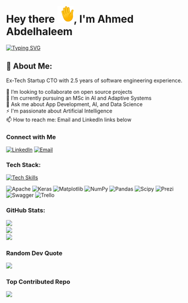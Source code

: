 <h1>Hey there <img src="https://github.com/Ahmed-Sameh-MM/Ahmed-Sameh-MM/blob/main/waving_hand.gif" width="45">, I'm Ahmed Abdelhaleem</h1>

<!--
**TeraByte256/TeraByte256** is a ✨ _special_ ✨ repository because its `README.md` (this file) appears on your GitHub profile.
-->

[![Typing SVG](https://readme-typing-svg.demolab.com?font=Fira+Code&pause=1000&color=00F716&width=435&lines=Your+go-to+Software+Engineer)](https://git.io/typing-svg)

## 🚀 About Me:
Ex-Tech Startup CTO with 2.5 years of software engineering experience.<br>
<!-- 🔭 I'm seeking an internship or part-time opportunities in AI or Data Science to apply my skills and contribute to impactful projects<br> -->
👯 I’m looking to collaborate on open source projects<br>
🌱 I’m currently pursuing an MSc in AI and Adaptive Systems<br>
💬 Ask me about App Development, AI, and Data Science<br>
⚡ I'm passionate about Artificial Intelligence<br>
📫 How to reach me: Email and LinkedIn links below

### Connect with Me

[![LinkedIn](https://skillicons.dev/icons?i=linkedin)](https://www.linkedin.com/in/ahmed-sameh) [![Email](https://skillicons.dev/icons?i=gmail)](mailto:ahmed.sameh2043@gmail.com)

### Tech Stack:
[![Tech Skills](https://skillicons.dev/icons?i=dart,flutter,py,sklearn,c,cs,cpp,html,java,js,latex,md,solidity,aws,azure,firebase,gcp,fastapi,nodejs,opencv,qt,nginx,mongodb,mysql,postgres,sqlite,tensorflow,git,notion,postman,arduino,raspberrypi)](https://skillicons.dev)

![Apache](https://img.shields.io/badge/apache-%23D42029.svg?style=flat&logo=apache&logoColor=white) ![Keras](https://img.shields.io/badge/Keras-%23D00000.svg?style=flat&logo=Keras&logoColor=white) ![Matplotlib](https://img.shields.io/badge/Matplotlib-%23ffffff.svg?style=flat&logo=Matplotlib&logoColor=black) ![NumPy](https://img.shields.io/badge/numpy-%23013243.svg?style=flat&logo=numpy&logoColor=white) ![Pandas](https://img.shields.io/badge/pandas-%23150458.svg?style=flat&logo=pandas&logoColor=white) ![Scipy](https://img.shields.io/badge/SciPy-%230C55A5.svg?style=flat&logo=scipy&logoColor=%white) ![Prezi](https://img.shields.io/badge/Prezi-%23000000.svg?style=flat&logo=Prezi&logoColor=white) ![Swagger](https://img.shields.io/badge/-Swagger-%23Clojure?style=flat&logo=swagger&logoColor=white) ![Trello](https://img.shields.io/badge/Trello-%23026AA7.svg?style=flat&logo=Trello&logoColor=white)

### GitHub Stats:
![](https://github-readme-stats.vercel.app/api?username=Ahmed-Sameh-MM&theme=dark&hide_border=false&include_all_commits=false&count_private=false)<br/>
![](https://github-readme-streak-stats.herokuapp.com/?user=Ahmed-Sameh-MM&theme=dark&hide_border=false)<br/>
![](https://github-readme-stats.vercel.app/api/top-langs/?username=Ahmed-Sameh-MM&theme=dark&hide_border=false&include_all_commits=false&count_private=false&layout=compact)

### Random Dev Quote
![](https://quotes-github-readme.vercel.app/api?type=horizontal&theme=radical)

### Top Contributed Repo
![](https://github-contributor-stats.vercel.app/api?username=Ahmed-Sameh-MM&limit=5&theme=dark&combine_all_yearly_contributions=true)

<!-- Co-created with GPRM (https://gprm.itsvg.in) -->
